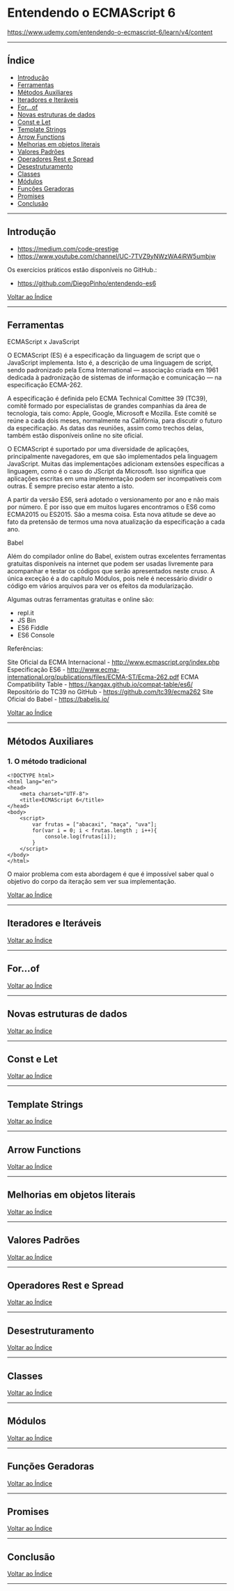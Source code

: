 # Entendendo o ECMAScript 6

https://www.udemy.com/entendendo-o-ecmascript-6/learn/v4/content

---

## <a name="indice">Índice</a>

- [Introdução](#parte1)   
- [Ferramentas](#parte2)   
- [Métodos Auxiliares](#parte3)   
- [Iteradores e Iteráveis](#parte4)   
- [For...of](#parte5)   
- [Novas estruturas de dados](#parte6)   
- [Const e Let](#parte7)   
- [Template Strings](#parte8)   
- [Arrow Functions](#parte9)   
- [Melhorias em objetos literais](#parte10)   
- [Valores Padrões](#parte11)   
- [Operadores Rest e Spread](#parte12)   
- [Desestruturamento](#parte13)   
- [Classes](#parte14)   
- [Módulos](#parte15)   
- [Funções Geradoras](#parte16)   
- [Promises](#parte17)   
- [Conclusão](#parte18)   


---

## <a name="parte1">Introdução</a>

- https://medium.com/code-prestige
- https://www.youtube.com/channel/UC-7TVZ9yNWzWA4iRW5umbjw

Os exercícios práticos estão disponíveis no GitHub.:  
- https://github.com/DiegoPinho/entendendo-es6

[Voltar ao Índice](#indice)

---

## <a name="parte2">Ferramentas</a>

ECMAScript x JavaScript

O ECMAScript (ES) é a especificação da linguagem de script que o JavaScript implementa. Isto é, a descrição de uma linguagem de script, sendo padronizado pela Ecma International — associação criada em 1961 dedicada à padronização de sistemas de informação e comunicação — na especificação ECMA-262. 

A especificação é definida pelo ECMA Technical Comittee 39 (TC39), comitê formado por especialistas de grandes companhias da área de tecnologia, tais como: Apple, Google, Microsoft e Mozilla. Este comitê se reúne a cada dois meses, normalmente na Califórnia, para discutir o futuro da especificação. As datas das reuniões, assim como trechos delas, também estão disponíveis online no site oficial. 

O ECMAScript é suportado por uma diversidade de aplicações, principalmente navegadores, em que são implementados pela linguagem JavaScript. Muitas das implementações adicionam extensões específicas a linguagem, como é o caso do JScript da Microsoft. Isso significa que aplicações escritas em uma implementação podem ser incompatíveis com outras. É sempre preciso estar atento a isto.

A partir da versão ES6, será adotado o versionamento por ano e não mais por número. É por isso que em muitos lugares encontramos o ES6 como ECMA2015 ou ES2015. São a mesma coisa. Esta nova atitude se deve ao fato da pretensão de termos uma nova atualização da especificação a cada ano.

Babel

Além do compilador online do Babel, existem outras excelentes ferramentas gratuitas disponíveis na internet que podem ser usadas livremente para acompanhar e testar os códigos que serão apresentados neste cruso. A única exceção é a do capítulo Módulos, pois nele é necessário dividir o código em vários arquivos para ver os efeitos da modularização.

Algumas outras ferramentas gratuitas e online são:

- repl.it
- JS Bin
- ES6 Fiddle
- ES6 Console


Referências:

Site Oficial da ECMA Internacional - http://www.ecmascript.org/index.php
Especificação ES6 - http://www.ecma-international.org/publications/files/ECMA-ST/Ecma-262.pdf
ECMA Compatibility Table - https://kangax.github.io/compat-table/es6/
Repositório do TC39 no GitHub - https://github.com/tc39/ecma262
Site Oficial do Babel - https://babeljs.io/

[Voltar ao Índice](#indice)

---

## <a name="parte3">Métodos Auxiliares</a>

### 1. O método tradicional

```ecmascript 6
<!DOCTYPE html>
<html lang="en">
<head>
    <meta charset="UTF-8">
    <title>ECMAScript 6</title>
</head>
<body>
    <script>
        var frutas = ["abacaxi", "maça", "uva"];
        for(var i = 0; i < frutas.length ; i++){
            console.log(frutas[i]);
        }
    </script>
</body>
</html>
```

O maior problema com esta abordagem é que é impossível saber qual o objetivo do corpo da iteração sem ver sua implementação.





[Voltar ao Índice](#indice)

---

## <a name="parte4">Iteradores e Iteráveis</a>


[Voltar ao Índice](#indice)

---

## <a name="parte5">For...of</a>


[Voltar ao Índice](#indice)

---

## <a name="parte6">Novas estruturas de dados</a>


[Voltar ao Índice](#indice)

---

## <a name="parte7">Const e Let</a>


[Voltar ao Índice](#indice)

---

## <a name="parte8">Template Strings</a>


[Voltar ao Índice](#indice)

---

## <a name="parte9">Arrow Functions</a>


[Voltar ao Índice](#indice)

---

## <a name="parte10">Melhorias em objetos literais</a>


[Voltar ao Índice](#indice)

---

## <a name="parte11">Valores Padrões</a>


[Voltar ao Índice](#indice)

---

## <a name="parte12">Operadores Rest e Spread</a>


[Voltar ao Índice](#indice)

---

## <a name="parte13">Desestruturamento</a>


[Voltar ao Índice](#indice)

---

## <a name="parte14">Classes</a>


[Voltar ao Índice](#indice)

---

## <a name="parte15">Módulos</a>


[Voltar ao Índice](#indice)

---

## <a name="parte16">Funções Geradoras</a>


[Voltar ao Índice](#indice)

---

## <a name="parte17">Promises</a>


[Voltar ao Índice](#indice)

---

## <a name="parte18">Conclusão</a>


[Voltar ao Índice](#indice)

---